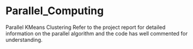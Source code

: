 # Parallel_Computing
Parallel KMeans Clustering
Refer to the project report for detailed information on the parallel algorithm and the code has well commented for understanding.
